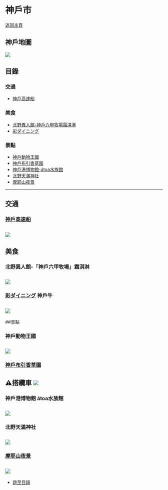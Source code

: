# 神戶市
[返回主頁](../Readme.md)
## 神戶地圖
![](https://www.google.com/maps/vt/data=k1Eel8ve8x8UChsA4JVaFiScPKxjvPx9h3ucC9gxkyDwE27ZcdWHVxAD9xZ1Opf5grwiAylrBaXh6lmFngLNRWme9anogOOsqxjC1ircDnZOXFFdZjGETjmk3DBq6vJiR0pOFnBfYAsQmoPlgiBHoKZRNZqGoLgmVyqX2FrQd4qFSAbf-GV3Yv0912RxTEvMiH3cCEI59tkOk5_wG7GBGjK8i1033Wp58NFnencJkJgiQAZyh6ISRw1ijfr5OsfDK1nT52M35HOhTg)

## 目錄

### 交通
- [神戶高速船](#神戶高速船)

### 美食
- [北野異人館-神戶六甲牧場霜淇淋](#北野異人館-神戶六甲牧場霜淇淋)
- [彩ダイニング](#彩ダイニング-神戶牛)


### 景點
- [神戶動物王國](#神戶動物王國)
- [神戶布引香草園](#神戶布引香草園)
- [神戶港博物館-átoa水族館](#神戶港博物館-átoa水族館)
- [北野天滿神社](#北野天滿神社)
- [摩耶山夜景](#摩耶山夜景)
---
## 交通
### [神戶高速船](http://www.kobe-access.jp/chi2/howto.php?fbclid=IwAR1PUy0D8CCUTUrH36jjqbzWYUSZCJbv47mPW2s3n2dzJiBDAsUR_TzCjIw)
![](https://kimiyo.tw/wp-content/uploads/20190401201049_16.png)
---

## 美食

### 北野異人館-「神戶六甲牧場」霜淇淋
![](https://cdn.discordapp.com/attachments/1024345682305372272/1024494356067012618/image0.jpg)
---
### [彩ダイニング](https://www.saidining.com/chs/course.html#dinner) 神戶牛
![](https://www.saidining.com/chs/shared/img/index/lead_01.png)
---



##景點

### 神戶動物王國
![](https://cdn.discordapp.com/attachments/1024345682305372272/1024545741433212979/image0.jpg)
---
### [神戶布引香草園](https://www.kobeherb.com/tw/highlight-of-the-season/)

⚠️搭纜車
![](https://media.discordapp.net/attachments/1024345682305372272/1024548779594100807/IMG_5267.jpg?width=624&height=325)
---
### 神戶港博物館 átoa水族館
![](https://cdn.discordapp.com/attachments/1024345682305372272/1024594458664239104/IMG_5269.webp)
---
### 北野天滿神社
![](https://cdn.discordapp.com/attachments/1024345682305372272/1024710699307507743/unknown.png)
---
### [摩耶山夜景](https://www.bring-you.info/zh-tw/kobe-mayasan)
![](https://www.bring-you.info/wp-content/uploads/2017/05/kobe-mayasan-3.jpg)
---


- [跳至目錄](#目錄)
